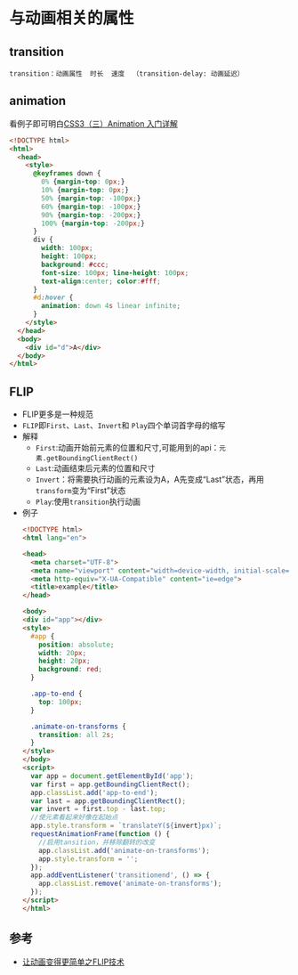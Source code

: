 # 与动画相关的属性

## transition
`transition：动画属性  时长  速度  （transition-delay: 动画延迟）`

## animation
看例子即可明白[CSS3（三）Animation 入门详解](https://blog.csdn.net/u013243347/article/details/79976352)
```html
<!DOCTYPE html>
<html>
  <head>
    <style> 
      @keyframes down {
        0% {margin-top: 0px;}
        10% {margin-top: 0px;}
        50% {margin-top: -100px;}
        60% {margin-top: -100px;}
        90% {margin-top: -200px;}
        100% {margin-top: -200px;}
      }
      div {
        width: 100px;
        height: 100px;
        background: #ccc;
        font-size: 100px; line-height: 100px;       
        text-align:center; color:#fff;
      }
      #d:hover {
        animation: down 4s linear infinite;
      }
    </style>
  </head>
  <body>
    <div id="d">A</div>
  </body>
</html>
```

## FLIP
- FLIP更多是一种规范
- `FLIP`即`First`、`Last`、`Invert`和 `Play`四个单词首字母的缩写
- 解释
  * `First`:动画开始前元素的位置和尺寸,可能用到的api：`元素.getBoundingClientRect()`
  * `Last`:动画结束后元素的位置和尺寸
  * `Invert`：将需要执行动画的元素设为A，A先变成“Last”状态，再用`transform`变为“First”状态
  * `Play`:使用`transition`执行动画
- 例子
  ```html
  <!DOCTYPE html>
  <html lang="en">
  
  <head>
    <meta charset="UTF-8">
    <meta name="viewport" content="width=device-width, initial-scale=1.0">
    <meta http-equiv="X-UA-Compatible" content="ie=edge">
    <title>example</title>
  </head>
  
  <body>
  <div id="app"></div>
  <style>
    #app {
      position: absolute;
      width: 20px;
      height: 20px;
      background: red;
    }
  
    .app-to-end {
      top: 100px;
    }
  
    .animate-on-transforms {
      transition: all 2s;
    }
  </style>
  </body>
  <script>
    var app = document.getElementById('app');
    var first = app.getBoundingClientRect();
    app.classList.add('app-to-end');
    var last = app.getBoundingClientRect();
    var invert = first.top - last.top;
    //使元素看起来好像在起始点
    app.style.transform = `translateY(${invert}px)`;
    requestAnimationFrame(function () {
      //启用tansition，并移除翻转的改变
      app.classList.add('animate-on-transforms');
      app.style.transform = '';
    });
    app.addEventListener('transitionend', () => {
      app.classList.remove('animate-on-transforms');
    });
  </script>
  </html>
  ```
## 参考
- [让动画变得更简单之FLIP技术](https://blog.csdn.net/DeepLies/article/details/88087881)